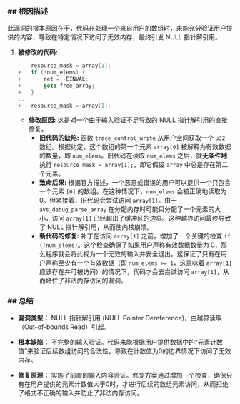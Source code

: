 ### **## 根因描述**

此漏洞的根本原因在于，代码在处理一个来自用户的数组时，未能充分验证用户提供的内容，导致在特定情况下访问了无效内存，最终引发 NULL 指针解引用。

1.  **被修改的代码:**
    ```c
    -	resource_mask = array[1];
    +	if (!num_elems) {
    +		ret = -EINVAL;
    +		goto free_array;
    +	}
    ...
    +	resource_mask = array[1];
    ```
    *   **修改原因:** 这是对一个由于输入验证不足导致的 NULL 指针解引用的直接修复。
        *   **旧代码的缺陷:** 函数 `trace_control_write` 从用户空间获取一个 `u32` 数组。根据约定，这个数组的第一个元素 `array[0]` 被解释为有效数据的数量，即 `num_elems`。旧代码在读取 `num_elems` 之后，就**无条件地**执行 `resource_mask = array[1];`，即它假设 `array` 中总是存在第二个元素。
        *   **致命后果:** 根据官方描述，一个恶意或错误的用户可以提供一个只包含一个元素 `[0]` 的数组。在这种情况下，`num_elems` 会被正确地读取为 0。但紧接着，旧代码会尝试访问 `array[1]`。由于 `avs_debug_parse_array` 在分配内存时可能只分配了一个元素的大小，访问 `array[1]` 已经超出了缓冲区的边界。这种越界访问最终导致了 NULL 指针解引用，从而使内核崩溃。
        *   **新代码的修复:** 补丁在访问 `array[1]` 之前，增加了一个关键的检查 `if (!num_elems)`。这个检查确保了如果用户声称有效数据数量为 0，那么程序就会将此视为一个无效的输入并安全退出。这保证了只有在用户声称至少有一个有效数据（即 `num_elems >= 1`，这意味着 `array[1]` 应该存在并可被访问）的情况下，代码才会去尝试访问 `array[1]`，从而堵住了非法内存访问的漏洞。

### **## 总结**

*   **漏洞类型：**
    NULL 指针解引用 (NULL Pointer Dereference)，由越界读取（Out-of-bounds Read）引起。

*   **根本缺陷：**
    不完整的输入验证。代码未能根据用户提供数据中的“元素计数值”来验证后续数组访问的合法性，导致在计数值为0的边界情况下访问了无效内存。

*   **修复原理：**
    实施了前置的输入内容验证。修复方案通过增加一个检查，确保只有在用户提供的元素计数值大于0时，才进行后续的数组元素访问，从而拒绝了格式不正确的输入并防止了非法内存访问。